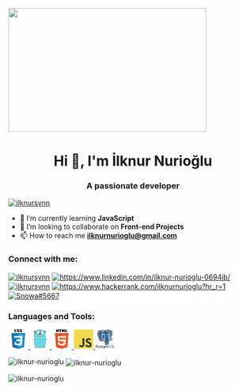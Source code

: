 
<img src="https://user-images.githubusercontent.com/97106063/159185301-61a66938-464f-43ec-97f9-856c43d6b1c2.gif" width="400" height="250"/>
 
<h1 align="center">Hi 👋, I'm İlknur Nurioğlu</h1>
<h3 align="center">A passionate developer</h3>

<p align="left"> <a href="https://twitter.com/ilknursvnn" target="blank"><img src="https://img.shields.io/twitter/follow/ilknursvnn?logo=twitter&style=for-the-badge" alt="ilknursvnn" /></a> </p>

- 🌱 I’m currently learning **JavaScript**
- 👯 I’m looking to collaborate on **Front-end Projects**
- 📫 How to reach me **ilknurnurioglu@gmail.com**

<h3 align="left">Connect with me:</h3>
<p align="left">
<a href="https://twitter.com/ilknursvnn" target="blank"><img align="center" src="https://raw.githubusercontent.com/rahuldkjain/github-profile-readme-generator/master/src/images/icons/Social/twitter.svg" alt="ilknursvnn" height="30" width="40" /></a>
<a href="https://linkedin.com/in/https://www.linkedin.com/in/ilknur-nurioglu-0694ib/" target="blank"><img align="center" src="https://raw.githubusercontent.com/rahuldkjain/github-profile-readme-generator/master/src/images/icons/Social/linked-in-alt.svg" alt="https://www.linkedin.com/in/ilknur-nurioglu-0694ib/" height="30" width="40" /></a>
<a href="https://instagram.com/ilknursvnn" target="blank"><img align="center" src="https://raw.githubusercontent.com/rahuldkjain/github-profile-readme-generator/master/src/images/icons/Social/instagram.svg" alt="ilknursvnn" height="30" width="40" /></a>
<a href="https://www.hackerrank.com/https://www.hackerrank.com/ilknurnurioglu?hr_r=1" target="blank"><img align="center" src="https://raw.githubusercontent.com/rahuldkjain/github-profile-readme-generator/master/src/images/icons/Social/hackerrank.svg" alt="https://www.hackerrank.com/ilknurnurioglu?hr_r=1" height="30" width="40" /></a>
<a href="https://discord.gg/Snowa#5667" target="blank"><img align="center" src="https://raw.githubusercontent.com/rahuldkjain/github-profile-readme-generator/master/src/images/icons/Social/discord.svg" alt="Snowa#5667" height="30" width="40" /></a>
</p>

<h3 align="left">Languages and Tools:</h3>
<p align="left"> <a href="https://www.w3schools.com/css/" target="_blank" rel="noreferrer"> <img src="https://raw.githubusercontent.com/devicons/devicon/master/icons/css3/css3-original-wordmark.svg" alt="css3" width="40" height="40"/> </a> <a href="https://golang.org" target="_blank" rel="noreferrer"> <img src="https://raw.githubusercontent.com/devicons/devicon/master/icons/go/go-original.svg" alt="go" width="40" height="40"/> </a> <a href="https://www.w3.org/html/" target="_blank" rel="noreferrer"> <img src="https://raw.githubusercontent.com/devicons/devicon/master/icons/html5/html5-original-wordmark.svg" alt="html5" width="40" height="40"/> </a> <a href="https://developer.mozilla.org/en-US/docs/Web/JavaScript" target="_blank" rel="noreferrer"> <img src="https://raw.githubusercontent.com/devicons/devicon/master/icons/javascript/javascript-original.svg" alt="javascript" width="40" height="40"/> </a> <a href="https://www.postgresql.org" target="_blank" rel="noreferrer"> <img src="https://raw.githubusercontent.com/devicons/devicon/master/icons/postgresql/postgresql-original-wordmark.svg" alt="postgresql" width="40" height="40"/> </a> </p>

<p><img align="left" src="https://github-readme-stats.vercel.app/api/top-langs?username=ilknur-nurioglu&show_icons=true&locale=en&layout=compact" alt="ilknur-nurioglu" /></p>

<p>&nbsp;<img align="center" src="https://github-readme-stats.vercel.app/api?username=ilknur-nurioglu&show_icons=true&locale=en" alt="ilknur-nurioglu" /></p>

<p><img align="center" src="https://github-readme-streak-stats.herokuapp.com/?user=ilknur-nurioglu&" alt="ilknur-nurioglu" /></p>

<!---
ilknur-nurioglu/ilknur-nurioglu is a ✨ special ✨ repository because its `README.md` (this file) appears on your GitHub profile.
You can click the Preview link to take a look at your changes.
--->
